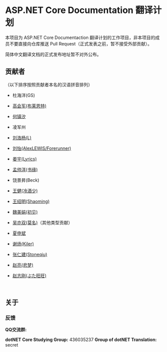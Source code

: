 # ASP.NET Core Documentation 翻译计划

本项目为 ASP.NET Core Documentaction 翻译计划的工作项目，非本项目的成员不要直接向仓库推送 Pull Request（正式发表之前，暂不接受外部贡献）。

简体中文翻译文档的正式发布地址暂不对外公布。

## 贡献者 ##

（以下排序按照贡献者本名的汉语拼音排列）

+ 杜海洋(GS)

+ [高会军(布莱恩特)](https://github.com/iyacontrol)

+ [何镇汐](https://github.com/UtilCore)

+ 凌军州

+ [刘浩杨(L)](https://github.com/liuhaoyang)

+ [刘怡(AlexLEWIS/Forerunner)](https://github.com/alexinea)

+ [娄宇(Lyrics)](https://github.com/xbuilder)

+ [孟帅洋(书缘)](https://github.com/mengshuaiyang)

+ 饶景昇(Beck)

+ [王健(冷酒少)](https://github.com/wjhgzx)

+ [王绍明(Shaoming)](https://github.com/ShaomingCode)

+ [魏美娟(初见)](https://github.com/ChujianA)

+ [吴亦双(莫名)](https://github.com/yesan)（其他类型贡献）

+ [夏申斌](https://github.com/xiashenbin)

+ [谢炀(Kiler)](https://github.com/kiler398)

+ [张仁建(Stoneqiu)](https://github.com/stoneniqiu)

+ [赵亮(悲梦)](https://github.com/BeiMeng)

+ [赵志刚(ぶた旺旺)](https://github.com/rdzzg)

  ​

## 关于 ##

### 反馈

**QQ交流群:**

**dotNET Core Studying Group:** 436035237
**Group of dotNET Translation:** secret
